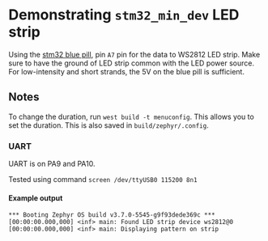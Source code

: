 # Demonstrating `stm32_min_dev` LED strip

Using the [stm32 blue
pill](https://docs.zephyrproject.org/latest/boards/others/stm32_min_dev/doc/index.html),
pin `A7` pin for the data to WS2812 LED strip. Make sure to have the
ground of LED strip common with the LED power source. For
low-intensity and short strands, the 5V on the blue pill is
sufficient.

## Notes

To change the duration, run `west build -t menuconfig`. This allows
you to set the duration. This is also saved in `build/zephyr/.config`.

### UART
UART is on PA9 and PA10.

Tested using command `screen /dev/ttyUSB0 115200 8n1`

#### Example output
```
*** Booting Zephyr OS build v3.7.0-5545-g9f93dede369c ***
[00:00:00.000,000] <inf> main: Found LED strip device ws2812@0
[00:00:00.000,000] <inf> main: Displaying pattern on strip
```
